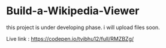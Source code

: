# Build-a-Wikipedia-Viewer


this project is under developing phase. i will upload files soon.

Live link : https://codepen.io/tvibhu12/full/RMZBZg/
